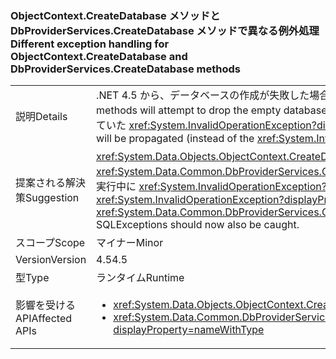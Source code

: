 ### <a name="different-exception-handling-for-objectcontextcreatedatabase-and-dbproviderservicescreatedatabase-methods"></a><span data-ttu-id="965d3-101">ObjectContext.CreateDatabase メソッドと DbProviderServices.CreateDatabase メソッドで異なる例外処理</span><span class="sxs-lookup"><span data-stu-id="965d3-101">Different exception handling for ObjectContext.CreateDatabase and DbProviderServices.CreateDatabase methods</span></span>

|   |   |
|---|---|
|<span data-ttu-id="965d3-102">説明</span><span class="sxs-lookup"><span data-stu-id="965d3-102">Details</span></span>|<span data-ttu-id="965d3-103">.NET 4.5 から、データベースの作成が失敗した場合、<code>CreateDatabase</code> メソッドは、空のデータベースの削除を試みます。</span><span class="sxs-lookup"><span data-stu-id="965d3-103">Beginning in .NET 4.5, if database creation fails, <code>CreateDatabase</code> methods will attempt to drop the empty database.</span></span> <span data-ttu-id="965d3-104">その操作が成功した場合、元の <xref:System.Data.SqlClient.SqlException?displayProperty=name> は伝播されます (.NET 4.0 で常にスローされていた <xref:System.InvalidOperationException?displayProperty=name> の代わりに)。</span><span class="sxs-lookup"><span data-stu-id="965d3-104">If that operation succeeds, the original <xref:System.Data.SqlClient.SqlException?displayProperty=name> will be propagated (instead of the <xref:System.InvalidOperationException?displayProperty=name> that was always thrown in .NET 4.0)</span></span>|
|<span data-ttu-id="965d3-105">提案される解決策</span><span class="sxs-lookup"><span data-stu-id="965d3-105">Suggestion</span></span>|<span data-ttu-id="965d3-106"><xref:System.Data.Objects.ObjectContext.CreateDatabase> または <xref:System.Data.Common.DbProviderServices.CreateDatabase(System.Data.Common.DbConnection,System.Nullable{System.Int32},System.Data.Metadata.Edm.StoreItemCollection)> の実行中に <xref:System.InvalidOperationException?displayProperty=name> をキャッチするときには、SQLExceptions もキャッチする必要があります。</span><span class="sxs-lookup"><span data-stu-id="965d3-106">When catching an <xref:System.InvalidOperationException?displayProperty=name> while executing <xref:System.Data.Objects.ObjectContext.CreateDatabase> or <xref:System.Data.Common.DbProviderServices.CreateDatabase(System.Data.Common.DbConnection,System.Nullable{System.Int32},System.Data.Metadata.Edm.StoreItemCollection)>, SQLExceptions should now also be caught.</span></span>|
|<span data-ttu-id="965d3-107">スコープ</span><span class="sxs-lookup"><span data-stu-id="965d3-107">Scope</span></span>|<span data-ttu-id="965d3-108">マイナー</span><span class="sxs-lookup"><span data-stu-id="965d3-108">Minor</span></span>|
|<span data-ttu-id="965d3-109">Version</span><span class="sxs-lookup"><span data-stu-id="965d3-109">Version</span></span>|<span data-ttu-id="965d3-110">4.5</span><span class="sxs-lookup"><span data-stu-id="965d3-110">4.5</span></span>|
|<span data-ttu-id="965d3-111">型</span><span class="sxs-lookup"><span data-stu-id="965d3-111">Type</span></span>|<span data-ttu-id="965d3-112">ランタイム</span><span class="sxs-lookup"><span data-stu-id="965d3-112">Runtime</span></span>|
|<span data-ttu-id="965d3-113">影響を受ける API</span><span class="sxs-lookup"><span data-stu-id="965d3-113">Affected APIs</span></span>|<ul><li><xref:System.Data.Objects.ObjectContext.CreateDatabase?displayProperty=nameWithType></li><li><xref:System.Data.Common.DbProviderServices.CreateDatabase(System.Data.Common.DbConnection,System.Nullable{System.Int32},System.Data.Metadata.Edm.StoreItemCollection)?displayProperty=nameWithType></li></ul>|

